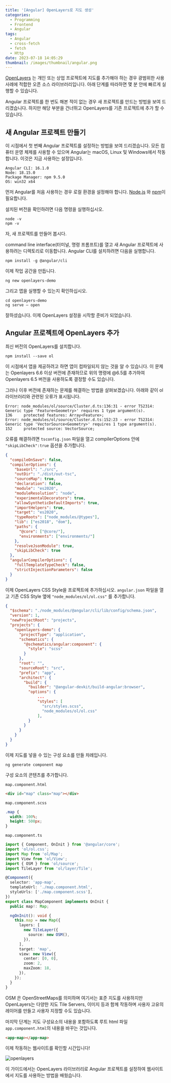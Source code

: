 ```yaml
---
title: '[Angular] OpenLayers로 지도 생성'
categories:
  - Programming
  - Frontend
  - Angular
tags:
  - Angular
  - cross-fetch
  - fetch
  - Http
date: 2023-07-18 14:05:29
thumbnail: /images/thumbnail/angular.png
---
```


[OpenLayers](https://openlayers.org/) 는 개인 또는 상업 프로젝트에 지도를 추가해야 하는 경우 광범위한 사용 사례에 적합한 오픈 소스 라이브러리입니다. 아래 단계를 따라하면 몇 분 안에 빠르게 실행할 수 있습니다.

Angular 프로젝트를 한 번도 해본 적이 없는 경우 새 프로젝트를 만드는 방법을 보여 드리겠습니다. 하지만 해당 부분을 건너뛰고 OpenLayers를 기존 프로젝트에 추가 할 수 있습니다.

## 새 Angular 프로젝트 만들기

이 시점에서 첫 번째 Angular 프로젝트를 설정하는 방법을 보여 드리겠습니다. 모든 컴퓨터 운영 체제를 사용할 수 있으며 Angular는 macOS, Linux 및 Windows에서 작동합니다. 이것은 지금 사용하는 설정입니다.

```
Angular CLI: 16.1.0
Node: 18.15.0
Package Manager: npm 9.5.0
OS: win32 x64
```

먼저 Angular를 처음 사용하는 경우 로컬 환경을 설정해야 합니다. [Node.js](https://nodejs.org/en/about) 와 [npm](https://docs.npmjs.com/downloading-and-installing-node-js-and-npm)이 필요합니다.

설치된 버전을 확인하려면 다음 명령을 실행하십시오.

```shell
node -v
npm -v
```

자, 새 프로젝트를 만들어 봅시다.

command line interface(터미널, 명령 프롬프트)를 열고 새 Angular 프로젝트에 사용하려는 디렉토리로 이동합니다. Angular CLI를 설치하려면 다음을 실행합니다.

```shell
npm install -g @angular/cli
```

이제 작업 공간을 만듭니다.

```shell
ng new openlayers-demo
```

그리고 앱을 실행할 수 있는지 확인하십시오.

```shell
cd openlayers-demo
ng serve — open
```

잘하셨습니다. 이제 OpenLayers 설정을 시작할 준비가 되었습니다.

## Angular 프로젝트에 OpenLayers 추가

최신 버전의 OpenLayers를 설치합니다.

```shell
npm install --save ol
```

이 시점에서 앱을 제공하려고 하면 앱이 컴파일되지 않는 것을 알 수 있습니다. 이 문제는 Openlayers 6.6 이상 버전에 존재하므로 위의 명령에 @6.5를 추가하여 Openlayers 6.5 버전을 사용하도록 결정할 수도 있습니다.

그러나 이후 버전에 존재하는 문제를 해결하는 방법을 살펴보겠습니다. 아래와 같이 ol 라이브러리와 관련된 오류가 표시됩니다.

```
Error: node_modules/ol/source/Cluster.d.ts:136:31 - error TS2314: Generic type 'Feature<Geometry>' requires 1 type argument(s).
136     protected features: Array<Feature>;
Error: node_modules/ol/source/Cluster.d.ts:152:23 - error TS2314: Generic type 'VectorSource<Geometry>' requires 1 type argument(s).
152     protected source: VectorSource;
```

오류를 해결하려면 `tsconfig.json` 파일을 열고 compilerOptions 안에 `"skipLibCheck":true` 옵션을 추가합니다.

```json
{
  "compileOnSave": false,
  "compilerOptions": {
    "baseUrl": "./src",
    "outDir": "./dist/out-tsc",
    "sourceMap": true,
    "declaration": false,
    "module": "es2020",
    "moduleResolution": "node",
    "experimentalDecorators": true,
    "allowSyntheticDefaultImports": true,
    "importHelpers": true,
    "target": "es2020",
    "typeRoots": ["node_modules/@types"],
    "lib": ["es2018", "dom"],
    "paths": {
      "@core": ["@core/"],
      "environments": ["environments/"]
    },
    "resolveJsonModule": true,
    "skipLibCheck": true
  },
  "angularCompilerOptions": {
    "fullTemplateTypeCheck": false,
    "strictInjectionParameters": false
  }
}
```

이제 OpenLayers CSS Style을 프로젝트에 추가하십시오. `angular.json` 파일을 열고 기존 CSS Style 옆에 `"node_modules/ol/ol.css"` 를 추가합니다.

```json
{
  "$schema": "./node_modules/@angular/cli/lib/config/schema.json",
  "version": 1,
  "newProjectRoot": "projects",
  "projects": {
    "openlayers-demo": {
      "projectType": "application",
      "schematics": {
        "@schematics/angular:component": {
          "style": "scss"
        }
      },
      "root": "",
      "sourceRoot": "src",
      "prefix": "app",
      "architect": {
        "build": {
          "builder": "@angular-devkit/build-angular:browser",
          "options": {
              ...
              "styles": [
                "src/styles.scss",
                "node_modules/ol/ol.css"
              ],
          }
        }
      }
    }
  }
}

```

이제 지도를 넣을 수 있는 구성 요소를 만들 차례입니다.

```shell
ng generate component map
```

구성 요소의 콘텐츠를 추가합니다.

`map.component.html`

```html
<div id="map" class="map"></div>
```

`map.component.scss`

```css
.map {
  width: 100%;
  height: 500px;
}
```

`map.component.ts`

```ts
import { Component, OnInit } from '@angular/core';
import 'ol/ol.css';
import Map from 'ol/Map';
import View from 'ol/View';
import { OSM } from 'ol/source';
import TileLayer from 'ol/layer/Tile';

@Component({
  selector: 'app-map',
  templateUrl: './map.component.html',
  styleUrls: ['./map.component.scss'],
})
export class MapComponent implements OnInit {
  public map!: Map;

  ngOnInit(): void {
    this.map = new Map({
      layers: [
        new TileLayer({
          source: new OSM(),
        }),
      ],
      target: 'map',
      view: new View({
        center: [0, 0],
        zoom: 2,
        maxZoom: 18,
      }),
    });
  }
}
```

OSM 은 OpenStreetMaps를 의미하며 여기서는 표준 지도를 사용하지만 OpenLayers는 다양한 지도 Tile Servers, 이미지 등과 함께 작동하며 사용자 고유의 레이어를 만들고 사용자 지정할 수도 있습니다.

마지막 단계는 지도 구성요소의 내용을 포함하도록 루트 html 파일 `app.component.html`의 내용을 바꾸는 것입니다.

```html
<app-map></app-map>
```

이제 작동하는 웹사이트를 확인할 시간입니다!

![openlayers](/images/angular/openlayers.png)

이 가이드에서는 OpenLayers 라이브러리로 Angular 프로젝트를 설정하여 웹사이트에서 지도를 사용하는 방법을 배웠습니다.
